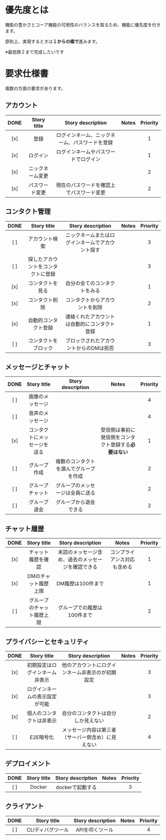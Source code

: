 # 優先度とは

機能の豊かさとコーア機能の可用性のバランスを取るため、機能に優先度を付きます。

原則上、実現するときは**１からの順で**進みます。

※最低限２まで完成したいです

# 要求仕様書

複数の方面の要求があります。

## アカウント

|   DONE    |   Story title   |                    Story description                     | Notes | Priority |
| :---: | :-------------: | :------------------------------------------------------: | :---: | :---: |
|  [x]  |    登録     |  ログインネーム、ニックネーム、パスワードを登録  |       | 1 |
|  [x]  |      ログイン      |           ログインネームやパスワードでログイン            |       | 1 |
|  [x]  | ニックネーム変更 |                                |       | 2 |
|  [x]  | パスワード変更 | 現在のパスワードを確認上でパスワード変更 |       | 2 |

## コンタクト管理

|   DONE    |       Story title        |                    Story description                     | Notes | Priority |
| :---: | :----------------------: | :------------------------------------------------------: | :---: | :---: |
|  [ ]  |     アカウント検索      | ニックネームまたはログインネームでアカウント探す |       | 3 |
|  [ ]  | 探したアカウントをコンタクトに登録 |                           |       | 3 |
|  [x]  |    コンタクトを見る     |             自分の全てのコンタクトをみる             |       | 1 |
|  [x]  |     コンタクト削除     |                コンタクトからアカウントを削除                 |       | 2 |
|  [x]  |   自動的コンタクト登録    |  連絡くれたアカウントは自動的にコンタクト登録  |       | 1 |
|  [ ]  |    コンタクトをブロック    |         ブロックされたアカウントからのDMは拒否          |       | 3 |

## メッセージとチャット

|   DONE    |        Story title         |                    Story description                     |                      Notes                       | Priority |
| :---: | :------------------------: | :------------------------------------------------------: | :----------------------------------------------: | :---: |
|  [ ]  |       画像のメッセージ       |                      |                                                  | 4 |
|  [ ]  |       音声のメッセージ       |                       |                                                  | 4 |
|  [x]  | コンタクトにメッセージを送る |                       | 受信側は事前に発信側をコンタクト登録する**必要はない** | 1 |
|  [ ]  |       グループ作成        |    複数のコンタクトを選んでグループを作成    |                                                  | 2 |
|  [ ]  |       グループチャット       | グループのメッセージは全員に送る |                                                  | 2 |
|  [ ]  |       グループ退会       |                グループから退会できる                |                                                  | 2 |

## チャット履歴

| DONE | Story title | Story description | Notes | Priority |
| :---: | :---: | :---: | :---: | :---: |
| [x] | チャット履歴を確認 | 未読のメッセージ含め、過去のメッセージを確認できる | コンプライアンス対応も含める | 1 |
| [x] | DMのチャット履歴上限 | DM履歴は100件まで | | 1 |
| [ ] | グループのチャット履歴上限 | グループでの履歴は100件まで | | 2 |

## プライバシーとセキュリティ

|   DONE    |         Story title          |                                  Story description                                   | Notes | Priority |
| :---: | :--------------------------: | :----------------------------------------------------------------------------------: | :---: | :---: |
|  [x]  | 初期設定はログインネーム非表示 |                    他のアカウントにログインネーム非表示のが初期設定                  |       | 3 |
|  [x]  |  ログインネームの表示設定が可能   |                                          |       | 3 |
|  [x]  |      個人のコンタクトは非表示      |                      自分のコンタクトは自分しか見えない                       |       | 2 |
|  [ ]  |     E2E暗号化      | メッセージ内容は第三者（サーバー側含め）に見えない |       | 4 |

## デプロイメント

|   DONE    |         Story title          |                                  Story description                                   | Notes | Priority |
| :---: | :--------------------------: | :----------------------------------------------------------------------------------: | :---: | :---: |
| [ ] | Docker | dockerで起動する | | 3 |

## クライアント
|   DONE    |         Story title          |                                  Story description                                   | Notes | Priority |
| :---: | :--------------------------: | :----------------------------------------------------------------------------------: | :---: | :---: |
| [ ] | CLIディバグツール | APIを叩くツール | | 4 |
